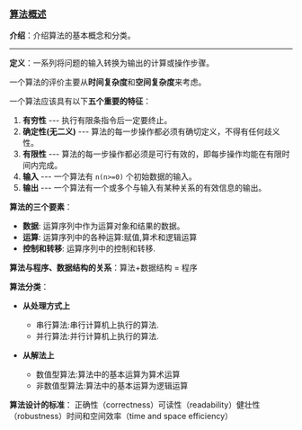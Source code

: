 ### [算法概述](#)

**介绍**：介绍算法的基本概念和分类。

------

**定义**：一系列将问题的输入转换为输出的计算或操作步骤。

一个算法的评价主要从**时间复杂度**和**空间复杂度**来考虑。

一个算法应该具有以下**五个重要的特征**：

1. **有穷性** --- 执行有限条指令后一定要终止。
2. **确定性(无二义)** --- 算法的每一步操作都必须有确切定义，不得有任何歧义性。
3. **有限性** --- 算法的每一步操作都必须是可行有效的，即每步操作均能在有限时间内完成。
4. **输入** --- 一个算法有 `n(n>=0)` 个初始数据的输入。
5. **输出** --- 一个算法有一个或多个与输入有某种关系的有效信息的输出。



**算法的三个要素**：

* **数据**: 运算序列中作为运算对象和结果的数据。
* **运算**: 运算序列中的各种运算:赋值,算术和逻辑运算  
* **控制和转移**: 运算序列中的控制和转移.

**算法与程序、数据结构的关系**：算法+数据结构 = 程序



**算法分类**： 

* **从处理方式上**
  * 串行算法:串行计算机上执行的算法.
  * 并行算法:并行计算机上执行的算法.

* **从解法上**
  * 数值型算法:算法中的基本运算为算术运算
  * 非数值型算法:算法中的基本运算为逻辑运算



**算法设计的标准**： 正确性（correctness）可读性（readability）健壮性（robustness）时间和空间效率（time and space efficiency）